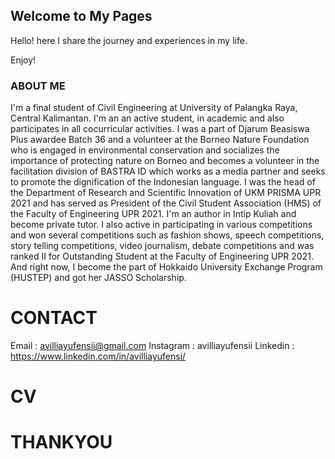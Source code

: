 ## Welcome to My Pages

Hello! here I share the journey and experiences in my life.

Enjoy!

### ABOUT ME

I'm a final student of Civil Engineering at University of Palangka Raya, Central Kalimantan. I'm an an active student, in academic and also participates in all cocurricular activities.  I was a part of Djarum Beasiswa Plus awardee Batch 36 and a volunteer at the Borneo Nature Foundation who is engaged in environmental conservation and socializes the importance of protecting nature on Borneo and becomes a volunteer in the facilitation division of BASTRA ID which works as a media partner and seeks to promote the dignification of the Indonesian language.
I was the head of the Department of Research and Scientific Innovation of UKM PRISMA UPR 2021 and has served as President of the Civil Student Association (HMS) of the Faculty of Engineering UPR 2021.
I'm an author in Intip Kuliah and become private tutor. I also active in participating in various competitions and won several competitions such as fashion shows, speech competitions, story telling competitions, video journalism, debate competitions and was ranked II for Outstanding Student at the Faculty of Engineering UPR 2021. And right now, I become the part of Hokkaido University Exchange Program (HUSTEP) and got her JASSO Scholarship.


# CONTACT
Email : avilliayufensii@gmail.com
Instagram : avilliayufensii
Linkedin : https://www.linkedin.com/in/avilliayufensi/

# CV

# THANKYOU
